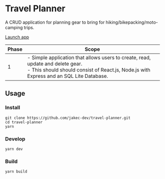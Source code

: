 # Travel Planner

A CRUD application for planning gear to bring for hiking/bikepacking/moto-camping trips.

[Launch app](https://jakecdev-travel-planner.herokuapp.com/)

| Phase | Scope                                                                                                                                                                         |
| ----- | ----------------------------------------------------------------------------------------------------------------------------------------------------------------------------- |
| 1     | - Simple application that allows users to create, read, update and delete gear.<br />- This should should consist of React.js, Node.js with Express and an SQL Lite Database. |

## Usage

### Install

```
git clone https://github.com/jakec-dev/travel-planner.git
cd travel-planner
yarn
```

### Develop

```
yarn dev
```

### Build

```
yarn build
```

